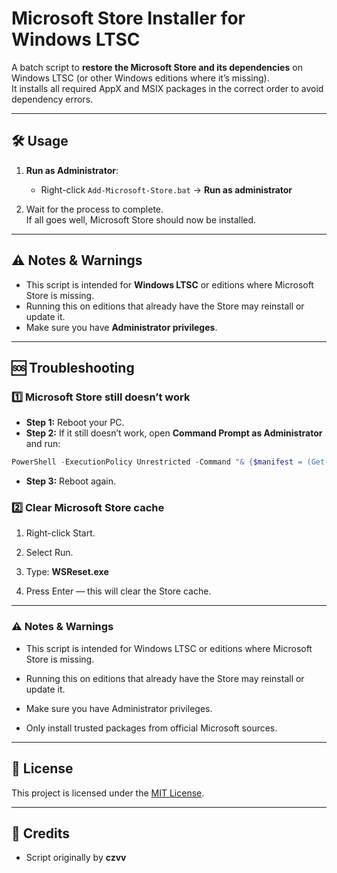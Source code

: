 # Microsoft Store Installer for Windows LTSC

A batch script to **restore the Microsoft Store and its dependencies** on Windows LTSC (or other Windows editions where it’s missing).  
It installs all required AppX and MSIX packages in the correct order to avoid dependency errors.

---

## 🛠 Usage

1. **Run as Administrator**:
   - Right-click `Add-Microsoft-Store.bat` → **Run as administrator**

2. Wait for the process to complete.  
   If all goes well, Microsoft Store should now be installed.

---

## ⚠️ Notes & Warnings
- This script is intended for **Windows LTSC** or editions where Microsoft Store is missing.
- Running this on editions that already have the Store may reinstall or update it.
- Make sure you have **Administrator privileges**.

---

## 🆘 Troubleshooting

### 1️⃣ Microsoft Store still doesn’t work
- **Step 1:** Reboot your PC.
- **Step 2:** If it still doesn’t work, open **Command Prompt as Administrator** and run:
```powershell
PowerShell -ExecutionPolicy Unrestricted -Command "& {$manifest = (Get-AppxPackage Microsoft.WindowsStore).InstallLocation + '\AppxManifest.xml' ; Add-AppxPackage -DisableDevelopmentMode -Register $manifest}" 
```

- **Step 3:** Reboot again.

### 2️⃣ Clear Microsoft Store cache
1. Right-click Start.

2. Select Run.

3. Type: **WSReset.exe**

4. Press Enter — this will clear the Store cache.

---

### ⚠️ Notes & Warnings
- This script is intended for Windows LTSC or editions where Microsoft Store is missing.

- Running this on editions that already have the Store may reinstall or update it.

- Make sure you have Administrator privileges.

- Only install trusted packages from official Microsoft sources.

---

## 📜 License
This project is licensed under the [MIT License](https://github.com/czvv/LTSC-Add-MicrosoftStore-2025/blob/main/LICENSE).

---

## 💬 Credits
- Script originally by **czvv**
